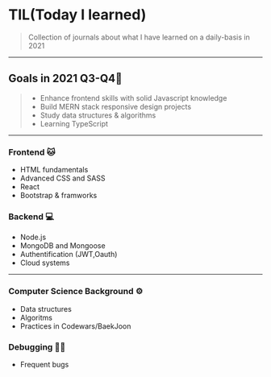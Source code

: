 # TIL(Today I learned)

> Collection of journals about what I have learned on a daily-basis in 2021

***
## Goals in 2021 Q3-Q4📝
> - Enhance frontend skills with solid Javascript knowledge
> - Build MERN stack responsive design projects 
> - Study data structures & algorithms
> - Learning TypeScript

***

### Frontend 🐱
 - HTML fundamentals
 - Advanced CSS and SASS
 - React
 - Bootstrap & framworks
 
### Backend 💻
 - Node.js
 - MongoDB and Mongoose
 - Authentification (JWT,Oauth)
 - Cloud systems

 ***

### Computer Science Background ⚙️
 - Data structures
 - Algoritms
 - Practices in Codewars/BaekJoon
 

### Debugging 👩‍💻 
- Frequent bugs
